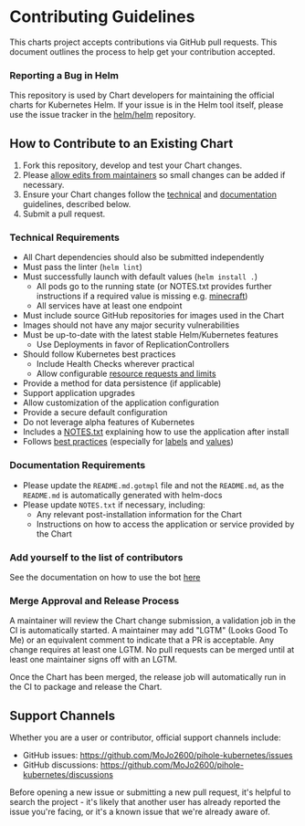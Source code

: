 # Contributing Guidelines

This charts project accepts contributions via GitHub pull requests. This document outlines the process to help get your contribution accepted.

### Reporting a Bug in Helm

This repository is used by Chart developers for maintaining the official charts for Kubernetes Helm. If your issue is in the Helm tool itself, please use the issue tracker in the [helm/helm](https://github.com/helm/helm) repository.

## How to Contribute to an Existing Chart

1. Fork this repository, develop and test your Chart changes.
1. Please [allow edits from maintainers](https://docs.github.com/en/free-pro-team@latest/github/collaborating-with-issues-and-pull-requests/allowing-changes-to-a-pull-request-branch-created-from-a-fork) so small changes can be added if necessary.
1. Ensure your Chart changes follow the [technical](#technical-requirements) and [documentation](#documentation-requirements) guidelines, described below.
1. Submit a pull request.

### Technical Requirements

* All Chart dependencies should also be submitted independently
* Must pass the linter (`helm lint`)
* Must successfully launch with default values (`helm install .`)
    * All pods go to the running state (or NOTES.txt provides further instructions if a required value is missing e.g. [minecraft](https://github.com/helm/charts/blob/master/stable/minecraft/templates/NOTES.txt#L3))
    * All services have at least one endpoint
* Must include source GitHub repositories for images used in the Chart
* Images should not have any major security vulnerabilities
* Must be up-to-date with the latest stable Helm/Kubernetes features
    * Use Deployments in favor of ReplicationControllers
* Should follow Kubernetes best practices
    * Include Health Checks wherever practical
    * Allow configurable [resource requests and limits](http://kubernetes.io/docs/user-guide/compute-resources/#resource-requests-and-limits-of-pod-and-container)
* Provide a method for data persistence (if applicable)
* Support application upgrades
* Allow customization of the application configuration
* Provide a secure default configuration
* Do not leverage alpha features of Kubernetes
* Includes a [NOTES.txt](https://helm.sh/docs/topics/charts/#chart-license-readme-and-notes) explaining how to use the application after install
* Follows [best practices](https://helm.sh/docs/chart_best_practices/)
  (especially for [labels](https://helm.sh/docs/chart_best_practices/labels/)
  and [values](https://helm.sh/docs/chart_best_practices/values/))

### Documentation Requirements

* Please update the `README.md.gotmpl` file and not the `README.md`, as the `README.md` is automatically generated with helm-docs
* Please update `NOTES.txt` if necessary, including:
    * Any relevant post-installation information for the Chart
    * Instructions on how to access the application or service provided by the Chart

### Add yourself to the list of contributors

See the documentation on how to use the bot [here](https://allcontributors.org/docs/en/bot/usage)

### Merge Approval and Release Process

A maintainer will review the Chart change submission, a validation job in the CI is automatically started. A maintainer may add "LGTM" (Looks Good To Me) or an equivalent comment to indicate that a PR is acceptable. Any change requires at least one LGTM. No pull requests can be merged until at least one maintainer signs off with an LGTM.

Once the Chart has been merged, the release job will automatically run in the CI to package and release the Chart.

## Support Channels

Whether you are a user or contributor, official support channels include:

- GitHub issues: https://github.com/MoJo2600/pihole-kubernetes/issues
- GitHub discussions: https://github.com/MoJo2600/pihole-kubernetes/discussions

Before opening a new issue or submitting a new pull request, it's helpful to search the project - it's likely that another user has already reported the issue you're facing, or it's a known issue that we're already aware of.
